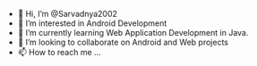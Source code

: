 - 👋 Hi, I’m @Sarvadnya2002
- 👀 I’m interested in Android Development
- 🌱 I’m currently learning Web Application Development in Java.
- 💞️ I’m looking to collaborate on Android and Web projects
- 📫 How to reach me ...

<!---
Sarvadnya2002/Sarvadnya2002 is a ✨ special ✨ repository because its `README.md` (this file) appears on your GitHub profile.
You can click the Preview link to take a look at your changes.
--->
